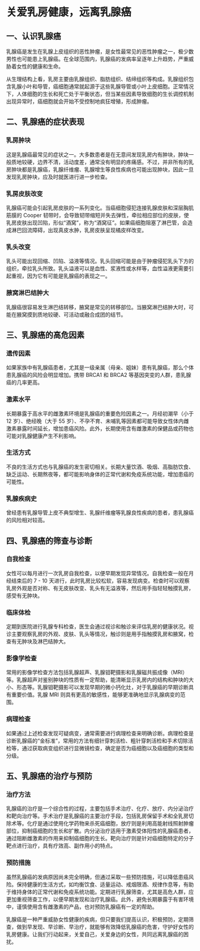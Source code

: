 # 关爱乳房健康，远离乳腺癌

## 一、认识乳腺癌
乳腺癌是发生在乳腺上皮组织的恶性肿瘤，是女性最常见的恶性肿瘤之一，极少数男性也可能患上乳腺癌。在全球范围内，乳腺癌的发病率呈逐年上升趋势，严重威胁着女性的健康和生命。

从生理结构上看，乳房主要由乳腺组织、脂肪组织、结缔组织等构成。乳腺组织包含乳腺小叶和导管，癌细胞通常就起源于这些乳腺导管或小叶上皮细胞。正常情况下，人体细胞的生长和死亡处于平衡状态，但当某些因素导致细胞的生长调控机制出现异常时，癌细胞就会开始不受控制地疯狂增殖，形成肿瘤。

## 二、乳腺癌的症状表现
### 乳房肿块
这是乳腺癌最常见的症状之一。大多数患者是在无意间发现乳房内有肿块，肿块一般质地较硬，边界不清，活动度差，通常没有明显的疼痛感。不过，并非所有的乳房肿块都是乳腺癌，乳腺纤维瘤、乳腺增生等良性疾病也可能出现肿块，因此一旦发现乳房肿块，应及时就医进行进一步检查。

### 乳房皮肤改变
乳腺癌可能会引起乳房皮肤的一系列变化。当癌细胞侵犯连接乳腺皮肤和深层胸肌筋膜的 Cooper 韧带时，会导致韧带缩短并失去弹性，牵拉相应部位的皮肤，使乳房皮肤出现凹陷，形似“酒窝”，称为“酒窝征”。如果癌细胞阻塞了淋巴管，会造成淋巴回流障碍，出现真皮水肿，乳房皮肤呈现橘皮样改变。

### 乳头改变
乳头可能出现回缩、凹陷、溢液等情况。乳头回缩可能是由于肿瘤侵犯乳头下方的组织，牵拉乳头所致。乳头溢液可以是血性、浆液性或水样等，血性溢液更需要引起重视，因为它有可能是乳腺癌的表现之一。

### 腋窝淋巴结肿大
乳腺癌很容易发生淋巴结转移，腋窝是常见的转移部位。当腋窝淋巴结肿大时，可能在腋窝摸到质地较硬、可活动或融合成团的结节。

## 三、乳腺癌的高危因素
### 遗传因素
如果家族中有乳腺癌患者，尤其是一级亲属（母亲、姐妹）患有乳腺癌，那么个体患乳腺癌的风险会明显增加。携带 BRCA1 和 BRCA2 等基因突变的人群，患乳腺癌的几率更高。

### 激素水平
长期暴露于高水平的雌激素环境是乳腺癌的重要危险因素之一。月经初潮早（小于 12 岁）、绝经晚（大于 55 岁）、不孕不育、未哺乳等因素都可能导致女性体内雌激素暴露时间延长，增加患癌风险。此外，长期使用含有雌激素的保健品或药物也可能对乳腺健康产生不利影响。

### 生活方式
不良的生活方式也与乳腺癌的发生密切相关。长期大量饮酒、吸烟、高脂肪饮食、缺乏运动、长期熬夜等，都可能影响身体的正常代谢和免疫系统功能，增加患癌的可能性。

### 乳腺疾病史
曾经患有乳腺导管上皮不典型增生、乳腺纤维瘤等乳腺良性疾病的患者，患乳腺癌的风险相对较高。

## 四、乳腺癌的筛查与诊断
### 自我检查
女性可以每月进行一次乳房自我检查，以便早期发现异常情况。自我检查一般在月经结束后的 7 - 10 天进行，此时乳房比较松软，容易发现病变。检查时可以观察乳房外观是否对称、有无皮肤改变、乳头有无溢液等，然后用手指轻轻触摸乳房，感受有无肿块。

### 临床体检
定期到医院进行乳腺专科检查，医生会通过视诊和触诊来评估乳房的健康状况。视诊主要观察乳房的外观、皮肤、乳头等情况，触诊则是用手指触摸乳房和腋窝，检查有无肿块及淋巴结肿大。

### 影像学检查
常用的影像学检查方法包括乳腺超声、乳腺钼靶摄影和乳腺磁共振成像（MRI）等。乳腺超声对鉴别肿块的性质有一定帮助，能清晰显示乳房内的结构和肿块的大小、形态等。乳腺钼靶摄影可以发现早期的微小钙化灶，对于乳腺癌的早期诊断具有重要价值。乳腺 MRI 则具有更高的敏感性，能够更准确地显示乳腺病变的范围。

### 病理检查
如果通过上述检查发现可疑病变，通常需要进行病理检查来明确诊断。病理检查是诊断乳腺癌的“金标准”，常用的方法有细针穿刺活检、粗针穿刺活检和手术切除活检等，通过获取病变组织进行显微镜检查，确定是否为癌细胞以及癌细胞的类型和分级。

## 五、乳腺癌的治疗与预防
### 治疗方法
乳腺癌的治疗是一个综合性的过程，主要包括手术治疗、化疗、放疗、内分泌治疗和靶向治疗等。手术治疗是乳腺癌的主要治疗手段，包括乳房保留手术和全乳房切除术等。化疗是通过使用化学药物来杀死癌细胞，放疗则是利用高能射线照射肿瘤部位，抑制癌细胞的生长和扩散。内分泌治疗适用于激素受体阳性的乳腺癌患者，通过阻断雌激素的作用来抑制癌细胞的生长。靶向治疗则是针对癌细胞特定的分子靶点进行治疗，具有疗效高、副作用小的特点。

### 预防措施
虽然乳腺癌的发病原因尚未完全明确，但通过采取一些预防措施，可以降低患癌风险。保持健康的生活方式，如均衡饮食、适量运动、戒烟限酒、规律作息等，有助于维持身体的正常代谢和免疫系统功能。定期进行乳腺筛查，尤其是高危人群，应更加重视筛查工作，以便早期发现和治疗乳腺癌。此外，避免长期暴露于有害环境中，谨慎使用含有雌激素的产品，也对预防乳腺癌有一定的帮助。

乳腺癌是一种严重威胁女性健康的疾病，但只要我们提高认识，积极预防，定期筛查，做到早发现、早诊断、早治疗，就能够有效降低乳腺癌的危害，守护好女性的乳房健康。让我们行动起来，关爱自己，关爱身边的女性，共同远离乳腺癌的困扰。 